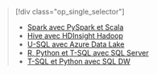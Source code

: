 > [!div class="op_single_selector"]
> * [Spark avec PySpark et Scala](../articles/machine-learning/team-data-science-process/walkthroughs-spark.md)
> * [Hive avec HDInsight Hadoop](../articles/machine-learning/team-data-science-process/walkthroughs-hdinsight-hadoop.md)
> * [U-SQL avec Azure Data Lake](../articles/machine-learning/team-data-science-process/walkthroughs-azure-data-lake.md)
> * [R, Python et T-SQL avec SQL Server](../articles/machine-learning/team-data-science-process/walkthroughs-sql-server.md)
> * [T-SQL et Python avec SQL DW](../articles/machine-learning/team-data-science-process/walkthroughs-sql-data-warehouse.md)
> 
> 

